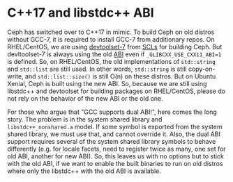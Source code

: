# C++17 and libstdc++ ABI

Ceph has switched over to C++17 in mimic. To build Ceph on old distros
without GCC-7, it is required to install GCC-7 from additionary repos.
On RHEL/CentOS, we are using
[devtoolset-7](https://www.softwarecollections.org/en/scls/rhscl/devtoolset-7/)
from [SCLs](https://www.softwarecollections.org/) for building Ceph. But
devltoolset-7 is always using the old
[ABI](https://gcc.gnu.org/onlinedocs/libstdc++/manual/using_dual_abi.html)
even if `_GLIBCXX_USE_CXX11_ABI=1` is defined. So, on RHEL/CentOS, the
old implementations of `std::string` and `std::list` are still used. In
other words, `std::string` is still copy-on-write, and
`std::list::size()` is still O(n) on these distros. But on Ubuntu
Xenial, Ceph is built using the new ABI. So, because we are still using
libstdc++ and devtoolset for building packages on RHEL/CentOS, please do
not rely on the behavior of the new ABI or the old one.

For those who argue that \"GCC supports dual ABI!\", here comes the long
story. The problem is in the system shared library and
`libstdc++_nonshared.a` model. If some symbol is exported from the
system shared library, we must use that, and cannot override it. Also,
the dual ABI support requires several of the system shared library
symbols to behave differently (e.g. for locale facets, need to register
twice as many, one set for old ABI, another for new ABI). So, this
leaves us with no options but to stick with the old ABI, if we want to
enable the built binaries to run on old distros where only the libstdc++
with the old ABI is available.
